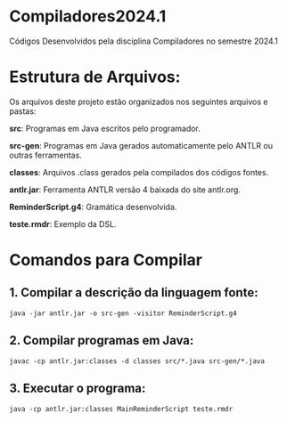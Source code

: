 # Compiladores2024.1
Códigos Desenvolvidos pela disciplina Compiladores
no semestre 2024.1

# Estrutura de Arquivos:

Os arquivos deste projeto estão organizados nos seguintes arquivos e pastas:

**src**: Programas em Java escritos pelo programador.

**src-gen**: Programas em Java gerados automaticamente pelo ANTLR ou outras ferramentas.

**classes**: Arquivos .class gerados pela compilados dos códigos fontes.

**antlr.jar**: Ferramenta ANTLR versão 4 baixada do site antlr.org.

**ReminderScript.g4**: Gramática desenvolvida.

**teste.rmdr**: Exemplo da DSL.

# Comandos para Compilar

## 1. Compilar a descrição da linguagem fonte:

```
java -jar antlr.jar -o src-gen -visitor ReminderScript.g4
```

## 2. Compilar programas em Java:
```
javac -cp antlr.jar:classes -d classes src/*.java src-gen/*.java
```

## 3. Executar o programa:

```
java -cp antlr.jar:classes MainReminderScript teste.rmdr
```